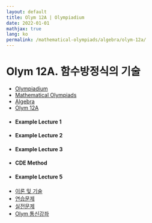 ```yaml
---
layout: default
title: Olym 12A | Olympiadium
date: 2022-01-01
mathjax: true
lang: ko
permalink: /mathematical-olympiads/algebra/olym-12a/
---
```

<h1>Olym 12A. 함수방정식의 기술 </h1>
<ul class="breadcrumb">
	<li><a href="{{ site.homeurl }}">Olympiadium</a></li> 
	<li><a href="{{ site.homeurl }}mathematical-olympiads/">Mathematical Olympiads</a></li> 
	<li><a href="{{ site.homeurl }}mathematical-olympiads/algebra/">Algebra</a></li> 
	<li><a href="{{ site.homeurl }}mathematical-olympiads/algebra/olym-12a/">Olym 12A</a></li>
</ul>
<div class="row">
<div class="6u 12u$(medium)">
<ul>
  <li><h4>Example Lecture 1</h4></li>
  <li><h4>Example Lecture 2</h4></li>
  <li><h4>Example Lecture 3</h4></li>
  <li><h4>CDE Method</h4></li>
  <li><h4>Example Lecture 5</h4></li>
</ul>
</div>
<div class="6u$ 12u$(medium)">
<ul class="actions vertical">
  <li><a href="{{ site.url }}{{ site.baseurl }}{{ page.permalink }}theorems-and-techniques" class="button fit mid">이론 및 기술</a></li>
  <li><a href="{{ site.url }}{{ site.baseurl }}{{ page.permalink }}exercise-problems" class="button fit mid">연습문제</a></li>
  <li><a href="{{ site.url }}{{ site.baseurl }}{{ page.permalink }}practice-problems" class="button fit mid">실전문제</a></li>
  <li><a href="{{ site.url }}{{ site.baseurl }}{{ page.permalink }}olym-handouts" class="button fit mid">Olym 통신강좌</a></li>
</ul>
</div>
</div>
